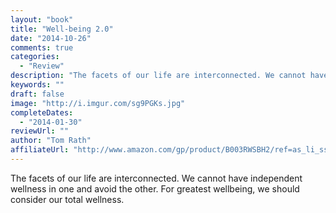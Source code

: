 ```yaml
---
layout: "book"
title: "Well-being 2.0"
date: "2014-10-26"
comments: true
categories:
  - "Review"
description: "The facets of our life are interconnected. We cannot have independent wellness in one and avoid the other. For greatest wellbeing, we should consider "
keywords: ""
draft: false
image: "http://i.imgur.com/sg9PGKs.jpg"
completeDates:
  - "2014-01-30"
reviewUrl: ""
author: "Tom Rath"
affiliateUrl: "http://www.amazon.com/gp/product/B003RWSBH2/ref=as_li_ss_tl?ie=UTF8&camp=1789&creative=390957&creativeASIN=B003RWSBH2&linkCode=as2&tag=jaktre-20"
---
```


The facets of our life are interconnected. We cannot have independent wellness in one and avoid the other. For greatest wellbeing, we should consider our total wellness.
